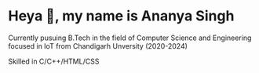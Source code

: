 # Heya 👋, my name is Ananya Singh

Currently pusuing B.Tech in the field of Computer Science and Engineering focused in IoT from Chandigarh Unversity (2020-2024)

Skilled in C/C++/HTML/CSS



